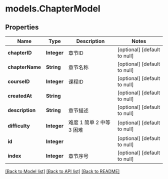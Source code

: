 # models.ChapterModel
## Properties

| Name | Type | Description | Notes |
|------------ | ------------- | ------------- | -------------|
| **chapterID** | **Integer** | 章节ID | [optional] [default to null] |
| **chapterName** | **String** | 章节名称 | [optional] [default to null] |
| **courseID** | **Integer** | 课程ID | [optional] [default to null] |
| **createdAt** | **String** |  | [optional] [default to null] |
| **description** | **String** | 章节描述 | [optional] [default to null] |
| **difficulty** | **Integer** | 难度 1 简单 2 中等 3 困难 | [optional] [default to null] |
| **id** | **Integer** |  | [optional] [default to null] |
| **index** | **Integer** | 章节序号 | [optional] [default to null] |

[[Back to Model list]](../README.md#documentation-for-models) [[Back to API list]](../README.md#documentation-for-api-endpoints) [[Back to README]](../README.md)

